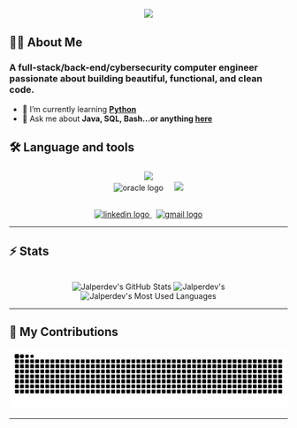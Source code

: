 <p align="center">
    <img src="https://readme-typing-svg.herokuapp.com/?font=Inter&size=48&center=true&vCenter=true&width=500&height=70&color=4493F8&duration=4000&lines=Hi+There!+👋;+I'm+Jalperdev!;" />
</p>

###
<h2 align="left">👩‍💻  About Me</h2>

###

### A full-stack/back-end/cybersecurity computer engineer passionate about building beautiful, functional, and clean code.

- 🌱 I’m currently learning **[Python](https://www.python.org/)**
- 💬 Ask me about **Java, SQL, Bash...or anything [here](https://github.com/jalperdev/jalperdev/issues)**

###

<h2 align="left">🛠 Language and tools</h2>

###

<p align="center">
  <img src="https://skillicons.dev/icons?i=java,maven,html,css,haskell,bash,amazonwebservices,docker" />
  <br>
  <img src="https://cdn.jsdelivr.net/gh/devicons/devicon/icons/oracle/oracle-original.svg" height="40" alt="oracle logo"  />
  <img width="12" />
  <img src="https://skillicons.dev/icons?i=mysql,postgres,notion,git,github,bitbucket" />
</p>
<br>

<div align="center">
<a href="www.linkedin.com/in/jesusalcazarperez">
  <img src="https://img.shields.io/static/v1?message=LinkedIn&logo=linkedin&label=&color=0077B5&logoColor=white&labelColor=&style=for-the-badge" height="25" alt="linkedin logo"  /> </a> &nbsp;
<a href="mailto:jalper.dev@gmail.com?subject=I contact you from your GitHub">
  <img src="https://img.shields.io/static/v1?message=Gmail&logo=gmail&label=&color=D14836&logoColor=white&labelColor=&style=for-the-badge" height="25" alt="gmail logo"  />
</a>
</div>

<hr>


## ⚡️ Stats

<br>

<div align=center>
  <img width=390 src="https://github-readme-stats.vercel.app/api?username=jalperdev&theme=transparent&count_private=true&show_icons=true&rank_icon=github&locale=en" alt="Jalperdev's GitHub Stats" />
  <img width=390 src="https://github-readme-streak-stats.herokuapp.com/?user=jalperdev&theme=transparent&count_private=true&border_radius=10&locale=en" alt="Jalperdev's" />
  <img width=325 src="https://github-readme-stats.vercel.app/api/top-langs?username=jalperdev&theme=transparent&layout=donut&hide=css&langs_count=8&border_radius=10&show_icons=true&locale=en" alt="Jalperdev's Most Used Languages" />
</div>

<hr>


## 🐍 My Contributions

<div align="center">
  <picture>
    <source media="(prefers-color-scheme: dark)" srcset="https://raw.githubusercontent.com/jalperdev/jalperdev/output/github-contribution-grid-snake-dark.svg" />
    <source media="(prefers-color-scheme: light)" srcset="https://raw.githubusercontent.com/jalperdev/jalperdev/output/github-contribution-grid-snake.svg" />
    <img alt="github-snake" src="https://raw.githubusercontent.com/jalperdev/jalperdev/output/github-contribution-grid-snake.svg" />
  </picture>
</div>

<hr>
